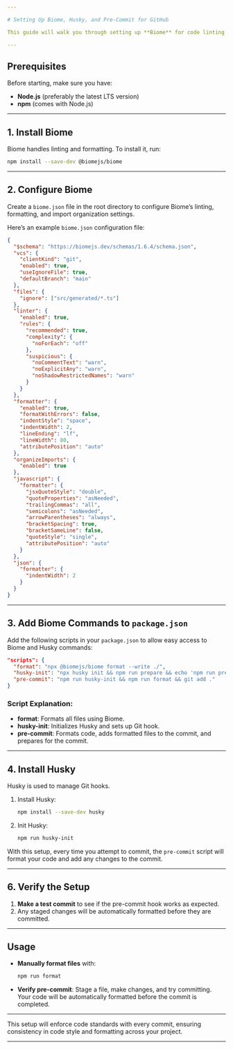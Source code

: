 ```yaml
---

# Setting Up Biome, Husky, and Pre-Commit for GitHub

This guide will walk you through setting up **Biome** for code linting and formatting, **Husky** for Git hooks, and a pre-commit hook to ensure code consistency before pushing changes to GitHub.

---
```


## Prerequisites

Before starting, make sure you have:

- **Node.js** (preferably the latest LTS version)
- **npm** (comes with Node.js)

---

## 1. Install Biome

Biome handles linting and formatting. To install it, run:

```bash
npm install --save-dev @biomejs/biome
```

---

## 2. Configure Biome

Create a `biome.json` file in the root directory to configure Biome’s linting, formatting, and import organization settings.

Here’s an example `biome.json` configuration file:

```json
{
  "$schema": "https://biomejs.dev/schemas/1.6.4/schema.json",
  "vcs": {
    "clientKind": "git",
    "enabled": true,
    "useIgnoreFile": true,
    "defaultBranch": "main"
  },
  "files": {
    "ignore": ["src/generated/*.ts"]
  },
  "linter": {
    "enabled": true,
    "rules": {
      "recommended": true,
      "complexity": {
        "noForEach": "off"
      },
      "suspicious": {
        "noCommentText": "warn",
        "noExplicitAny": "warn",
        "noShadowRestrictedNames": "warn"
      }
    }
  },
  "formatter": {
    "enabled": true,
    "formatWithErrors": false,
    "indentStyle": "space",
    "indentWidth": 2,
    "lineEnding": "lf",
    "lineWidth": 80,
    "attributePosition": "auto"
  },
  "organizeImports": {
    "enabled": true
  },
  "javascript": {
    "formatter": {
      "jsxQuoteStyle": "double",
      "quoteProperties": "asNeeded",
      "trailingCommas": "all",
      "semicolons": "asNeeded",
      "arrowParentheses": "always",
      "bracketSpacing": true,
      "bracketSameLine": false,
      "quoteStyle": "single",
      "attributePosition": "auto"
    }
  },
  "json": {
    "formatter": {
      "indentWidth": 2
    }
  }
}
```

---

## 3. Add Biome Commands to `package.json`

Add the following scripts in your `package.json` to allow easy access to Biome and Husky commands:

```json
"scripts": {
  "format": "npx @biomejs/biome format --write ./",
  "husky-init": "npx husky init && npm run prepare && echo 'npm run pre-commit' > .husky/pre-commit",
  "pre-commit": "npm run husky-init && npm run format && git add ."
}
```

### Script Explanation:

- **format**: Formats all files using Biome.
- **husky-init**: Initializes Husky and sets up Git hook.
- **pre-commit**: Formats code, adds formatted files to the commit, and prepares for the commit.

---

## 4. Install Husky

Husky is used to manage Git hooks.

1. Install Husky:

   ```bash
   npm install --save-dev husky
   ```
2. Init Husky:

   ```bash
   npm run husky-init
   ```

With this setup, every time you attempt to commit, the `pre-commit` script will format your code and add any changes to the commit.

---

## 6. Verify the Setup

1. **Make a test commit** to see if the pre-commit hook works as expected.
2. Any staged changes will be automatically formatted before they are committed.

---

## Usage

- **Manually format files** with:

  ```bash
  npm run format
  ```

- **Verify pre-commit**: Stage a file, make changes, and try committing. Your code will be automatically formatted before the commit is completed.

---

This setup will enforce code standards with every commit, ensuring consistency in code style and formatting across your project.

---

